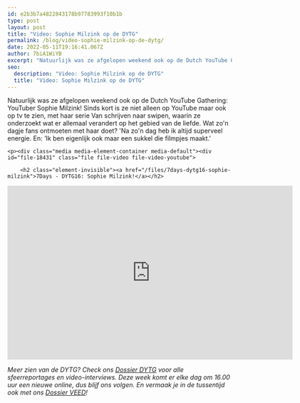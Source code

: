 ```yaml
---
id: e2b3b7a4822843178b97783993f10b1b
type: post
layout: post
title: "Video: Sophie Milzink op de DYTG"
permalink: /blog/video-sophie-milzink-op-de-dytg/
date: 2022-05-11T19:16:41.067Z
author: 7biA1WiYB
excerpt: "Natuurlijk was ze afgelopen weekend ook op de Dutch YouTube Gathering: YouTuber Sophie Milzink! Sinds kort is ze niet alleen op YouTube maar ook op tv te zien, met haar serie Van schrijven naar swipen, waarin ze onderzoekt wat er allemaal verandert op het gebied van de liefde. Wat zo'n dagje fans ontmoeten met haar doet? 'Na zo'n dag heb ik altijd superveel energie. En: 'Ik ben eigenlijk ook maar een sukkel die filmpjes maakt.'  "
seo:
  description: "Video: Sophie Milzink op de DYTG"
  title: "Video: Sophie Milzink op de DYTG"
---
```

Natuurlijk was ze afgelopen weekend ook op de Dutch YouTube Gathering: YouTuber Sophie Milzink! Sinds kort is ze niet alleen op YouTube maar ook op tv te zien, met haar serie Van schrijven naar swipen, waarin ze onderzoekt wat er allemaal verandert op het gebied van de liefde. Wat zo'n dagje fans ontmoeten met haar doet? 'Na zo'n dag heb ik altijd superveel energie. En: 'Ik ben eigenlijk ook maar een sukkel die filmpjes maakt.'  

    <p><div class="media media-element-container media-default"><div id="file-18431" class="file file-video file-video-youtube">

        <h2 class="element-invisible"><a href="/files/7days-dytg16-sophie-milzink">7Days - DYTG16: Sophie Milzink!</a></h2>
    
  
  <div class="content">
    <div class="media-youtube-video media-element file-default media-youtube-1">
  <iframe class="media-youtube-player" width="640" height="390" title="7Days - DYTG16: Sophie Milzink!" src="https://www.youtube.com/embed/p9M_6IY9hNo?wmode=opaque&controls=" name="7Days - DYTG16: Sophie Milzink!" frameborder="0" allowfullscreen="">Video van 7Days - DYTG16: Sophie Milzink!</iframe>
</div>
  </div>

  
</div>
</div>
<p><em>Meer zien van de DYTG? Check ons <a href="https://7dagen.netlify.app/dytg">Dossier DYTG</a> voor alle sfeerreportages en video-interviews. Deze week komt er elke dag om 16.00 uur een nieuwe online, dus blijf ons volgen. En vermaak je in de tussentijd ook met ons <a href="https://7dagen.netlify.app/veed">Dossier VEED</a>!</em></p>  
